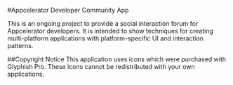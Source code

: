 #Appcelerator Developer Community App

This is an ongoing project to provide a social interaction forum for Appcelerator developers.  It is intended to show techniques for creating multi-platform applications with platform-specific UI and interaction patterns.

##Copyright Notice
This application uses icons which were purchased with Glyphish Pro.  These icons cannot be redistributed with your own applications. 